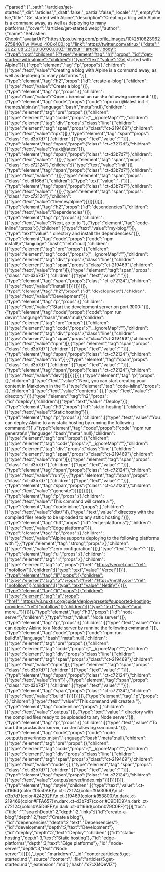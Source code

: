 {"parsed":{"_path":"/articles/get-started","_dir":"articles","_draft":false,"_partial":false,"_locale":"","_empty":false,"title":"Get started with Alpine","description":"Creating a blog with Alpine is a command away, as well as deploying to many platforms.","cover":"/articles/get-started.webp","author":{"name":"Sébastien Chopin","avatarUrl":"https://pbs.twimg.com/profile_images/1042510623962275840/1Iw_Mvud_400x400.jpg","link":"https://twitter.com/atinux"},"date":"2022-08-23T00:00:00.000Z","layout":"article","body":{"type":"root","children":[{"type":"element","tag":"h1","props":{"id":"get-started-with-alpine"},"children":[{"type":"text","value":"Get started with Alpine"}]},{"type":"element","tag":"p","props":{},"children":[{"type":"text","value":"Creating a blog with Alpine is a command away, as well as deploying to many platforms."}]},{"type":"element","tag":"h2","props":{"id":"create-a-blog"},"children":[{"type":"text","value":"Create a blog"}]},{"type":"element","tag":"p","props":{},"children":[{"type":"text","value":"Open a terminal an run the following command:"}]},{"type":"element","tag":"code","props":{"code":"npx nuxi@latest init -t themes/alpine\n","language":"bash","meta":null},"children":[{"type":"element","tag":"pre","props":{},"children":[{"type":"element","tag":"code","props":{"__ignoreMap":""},"children":[{"type":"element","tag":"div","props":{"class":"line"},"children":[{"type":"element","tag":"span","props":{"class":"ct-219469"},"children":[{"type":"text","value":"npx"}]},{"type":"element","tag":"span","props":{"class":"ct-d3b7d7"},"children":[{"type":"text","value":" "}]},{"type":"element","tag":"span","props":{"class":"ct-c72124"},"children":[{"type":"text","value":"nuxi@latest"}]},{"type":"element","tag":"span","props":{"class":"ct-d3b7d7"},"children":[{"type":"text","value":" "}]},{"type":"element","tag":"span","props":{"class":"ct-c72124"},"children":[{"type":"text","value":"init"}]},{"type":"element","tag":"span","props":{"class":"ct-d3b7d7"},"children":[{"type":"text","value":" "}]},{"type":"element","tag":"span","props":{"class":"ct-df166d"},"children":[{"type":"text","value":"-t"}]},{"type":"element","tag":"span","props":{"class":"ct-d3b7d7"},"children":[{"type":"text","value":" "}]},{"type":"element","tag":"span","props":{"class":"ct-c72124"},"children":[{"type":"text","value":"themes/alpine"}]}]}]}]}]},{"type":"element","tag":"h2","props":{"id":"dependencies"},"children":[{"type":"text","value":"Dependencies"}]},{"type":"element","tag":"p","props":{},"children":[{"type":"text","value":"Next, go to to "},{"type":"element","tag":"code-inline","props":{},"children":[{"type":"text","value":"my-blog/"}]},{"type":"text","value":" directory and install the dependencies:"}]},{"type":"element","tag":"code","props":{"code":"npm install\n","language":"bash","meta":null},"children":[{"type":"element","tag":"pre","props":{},"children":[{"type":"element","tag":"code","props":{"__ignoreMap":""},"children":[{"type":"element","tag":"div","props":{"class":"line"},"children":[{"type":"element","tag":"span","props":{"class":"ct-219469"},"children":[{"type":"text","value":"npm"}]},{"type":"element","tag":"span","props":{"class":"ct-d3b7d7"},"children":[{"type":"text","value":" "}]},{"type":"element","tag":"span","props":{"class":"ct-c72124"},"children":[{"type":"text","value":"install"}]}]}]}]}]},{"type":"element","tag":"h2","props":{"id":"development"},"children":[{"type":"text","value":"Development"}]},{"type":"element","tag":"p","props":{},"children":[{"type":"text","value":"Start the development server on port 3000:"}]},{"type":"element","tag":"code","props":{"code":"npm run dev\n","language":"bash","meta":null},"children":[{"type":"element","tag":"pre","props":{},"children":[{"type":"element","tag":"code","props":{"__ignoreMap":""},"children":[{"type":"element","tag":"div","props":{"class":"line"},"children":[{"type":"element","tag":"span","props":{"class":"ct-219469"},"children":[{"type":"text","value":"npm"}]},{"type":"element","tag":"span","props":{"class":"ct-d3b7d7"},"children":[{"type":"text","value":" "}]},{"type":"element","tag":"span","props":{"class":"ct-c72124"},"children":[{"type":"text","value":"run"}]},{"type":"element","tag":"span","props":{"class":"ct-d3b7d7"},"children":[{"type":"text","value":" "}]},{"type":"element","tag":"span","props":{"class":"ct-c72124"},"children":[{"type":"text","value":"dev"}]}]}]}]}]},{"type":"element","tag":"p","props":{},"children":[{"type":"text","value":"Next, you can start creating your content in Markdown in the "},{"type":"element","tag":"code-inline","props":{},"children":[{"type":"text","value":"content/"}]},{"type":"text","value":" directory."}]},{"type":"element","tag":"h2","props":{"id":"deploy"},"children":[{"type":"text","value":"Deploy"}]},{"type":"element","tag":"h3","props":{"id":"static-hosting"},"children":[{"type":"text","value":"Static hosting"}]},{"type":"element","tag":"p","props":{},"children":[{"type":"text","value":"You can deploy Alpine to any static hosting by running the following command:"}]},{"type":"element","tag":"code","props":{"code":"npm run generate\n","language":"bash","meta":null},"children":[{"type":"element","tag":"pre","props":{},"children":[{"type":"element","tag":"code","props":{"__ignoreMap":""},"children":[{"type":"element","tag":"div","props":{"class":"line"},"children":[{"type":"element","tag":"span","props":{"class":"ct-219469"},"children":[{"type":"text","value":"npm"}]},{"type":"element","tag":"span","props":{"class":"ct-d3b7d7"},"children":[{"type":"text","value":" "}]},{"type":"element","tag":"span","props":{"class":"ct-c72124"},"children":[{"type":"text","value":"run"}]},{"type":"element","tag":"span","props":{"class":"ct-d3b7d7"},"children":[{"type":"text","value":" "}]},{"type":"element","tag":"span","props":{"class":"ct-c72124"},"children":[{"type":"text","value":"generate"}]}]}]}]}]},{"type":"element","tag":"p","props":{},"children":[{"type":"text","value":"This command will create a "},{"type":"element","tag":"code-inline","props":{},"children":[{"type":"text","value":"dist/"}]},{"type":"text","value":" directory with the compiled files ready to be uploaded to any static hosting."}]},{"type":"element","tag":"h3","props":{"id":"edge-platforms"},"children":[{"type":"text","value":"Edge platforms"}]},{"type":"element","tag":"p","props":{},"children":[{"type":"text","value":"Alpine supports deploying to the following platforms with "},{"type":"element","tag":"strong","props":{},"children":[{"type":"text","value":"zero configuration"}]},{"type":"text","value":":"}]},{"type":"element","tag":"ul","props":{},"children":[{"type":"element","tag":"li","props":{},"children":[{"type":"element","tag":"a","props":{"href":"https://vercel.com","rel":["nofollow"]},"children":[{"type":"text","value":"Vercel"}]}]},{"type":"element","tag":"li","props":{},"children":[{"type":"element","tag":"a","props":{"href":"https://netlify.com","rel":["nofollow"]},"children":[{"type":"text","value":"Netlify"}]}]},{"type":"element","tag":"li","props":{},"children":[{"type":"element","tag":"a","props":{"href":"https://v3.nuxtjs.org/guide/deploy/presets#supported-hosting-providers","rel":["nofollow"]},"children":[{"type":"text","value":"and more..."}]}]}]},{"type":"element","tag":"h3","props":{"id":"node-server"},"children":[{"type":"text","value":"Node server"}]},{"type":"element","tag":"p","props":{},"children":[{"type":"text","value":"You can deploy Alpine to a Node server by running the following command:"}]},{"type":"element","tag":"code","props":{"code":"npm run build\n","language":"bash","meta":null},"children":[{"type":"element","tag":"pre","props":{},"children":[{"type":"element","tag":"code","props":{"__ignoreMap":""},"children":[{"type":"element","tag":"div","props":{"class":"line"},"children":[{"type":"element","tag":"span","props":{"class":"ct-219469"},"children":[{"type":"text","value":"npm"}]},{"type":"element","tag":"span","props":{"class":"ct-d3b7d7"},"children":[{"type":"text","value":" "}]},{"type":"element","tag":"span","props":{"class":"ct-c72124"},"children":[{"type":"text","value":"run"}]},{"type":"element","tag":"span","props":{"class":"ct-d3b7d7"},"children":[{"type":"text","value":" "}]},{"type":"element","tag":"span","props":{"class":"ct-c72124"},"children":[{"type":"text","value":"build"}]}]}]}]}]},{"type":"element","tag":"p","props":{},"children":[{"type":"text","value":"This command will create a "},{"type":"element","tag":"code-inline","props":{},"children":[{"type":"text","value":".output/"}]},{"type":"text","value":" directory with the compiled files ready to be uploaded to any Node server."}]},{"type":"element","tag":"p","props":{},"children":[{"type":"text","value":"To start the production server, run the following command:"}]},{"type":"element","tag":"code","props":{"code":"node .output/server/index.mjs\n","language":"bash","meta":null},"children":[{"type":"element","tag":"pre","props":{},"children":[{"type":"element","tag":"code","props":{"__ignoreMap":""},"children":[{"type":"element","tag":"div","props":{"class":"line"},"children":[{"type":"element","tag":"span","props":{"class":"ct-219469"},"children":[{"type":"text","value":"node"}]},{"type":"element","tag":"span","props":{"class":"ct-d3b7d7"},"children":[{"type":"text","value":" "}]},{"type":"element","tag":"span","props":{"class":"ct-c72124"},"children":[{"type":"text","value":".output/server/index.mjs"}]}]}]}]}]},{"type":"element","tag":"style","children":[{"type":"text","value":".ct-df166d{color:#0550AE}\n.ct-c72124{color:#0A3069}\n.ct-d3b7d7{color:#24292F}\n.ct-219469{color:#953800}\n.dark .ct-219469{color:#FFA657}\n.dark .ct-d3b7d7{color:#C9D1D9}\n.dark .ct-c72124{color:#A5D6FF}\n.dark .ct-df166d{color:#79C0FF}"}]}],"toc":{"title":"","searchDepth":2,"depth":2,"links":[{"id":"create-a-blog","depth":2,"text":"Create a blog"},{"id":"dependencies","depth":2,"text":"Dependencies"},{"id":"development","depth":2,"text":"Development"},{"id":"deploy","depth":2,"text":"Deploy","children":[{"id":"static-hosting","depth":3,"text":"Static hosting"},{"id":"edge-platforms","depth":3,"text":"Edge platforms"},{"id":"node-server","depth":3,"text":"Node server"}]}]}},"_type":"markdown","_id":"content:articles:5.get-started.md","_source":"content","_file":"articles/5.get-started.md","_extension":"md"},"hash":"s7cXMQeVlZ"}